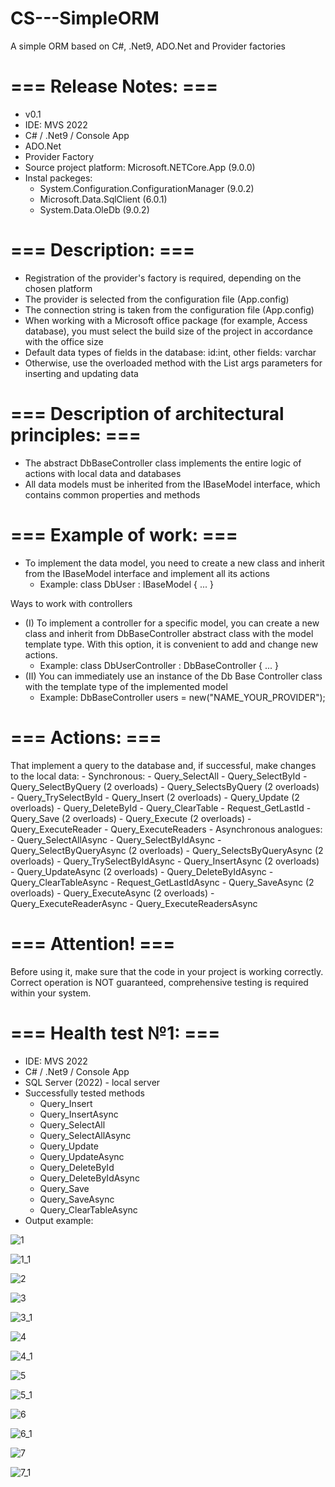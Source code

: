 # CS---SimpleORM
A simple ORM based on C#, .Net9, ADO.Net and Provider factories

=== Release Notes: ===
======================
- v0.1
- IDE: MVS 2022
- C# / .Net9 / Console App
- ADO.Net
- Provider Factory
- Source project platform: Microsoft.NETCore.App (9.0.0)
- Instal packeges:
  * System.Configuration.ConfigurationManager (9.0.2)
  * Microsoft.Data.SqlClient (6.0.1)
  * System.Data.OleDb (9.0.2)

=== Description: ===
======================
- Registration of the provider's factory is required, depending on the chosen platform
- The provider is selected from the configuration file (App.config)
- The connection string is taken from the configuration file (App.config)
- When working with a Microsoft office package (for example, Access database), you must select the build size of the project in accordance with the office size
- Default data types of fields in the database: id:int, other fields: varchar
- Otherwise, use the overloaded method with the List<DbParametr> args parameters for inserting and updating data

=== Description of architectural principles: ===
======================
- The abstract DbBaseController class implements the entire logic of actions with local data and databases
- All data models must be inherited from the IBaseModel interface, which contains common properties and methods

=== Example of work: ===
======================
- To implement the data model, you need to create a new class and inherit from the IBaseModel interface and implement all its actions
  * Example: class DbUser : IBaseModel { ... }

Ways to work with controllers
- (I) To implement a controller for a specific model, you can create a new class and inherit from DbBaseController abstract class with the model template type. With this option, it is convenient to add and change new actions.
  * Example: class DbUserController : DbBaseController <DbUser> { ... }
- (II) You can immediately use an instance of the Db Base Controller class with the template type of the implemented model
  * Example:  DbBaseController <DbUser> users = new("NAME_YOUR_PROVIDER");

=== Actions: ===
======================
That implement a query to the database and, if successful, make changes to the local data:
    - Synchronous:
     - Query_SelectAll
     - Query_SelectById
     - Query_SelectByQuery (2 overloads)
     - Query_SelectsByQuery (2 overloads)
     - Query_TrySelectById
     - Query_Insert (2 overloads)
     - Query_Update (2 overloads)
     - Query_DeleteById
     - Query_ClearTable
     - Request_GetLastId
     - Query_Save (2 overloads)
     - Query_Execute (2 overloads)
     - Query_ExecuteReader
     - Query_ExecuteReaders
    - Asynchronous analogues:
     - Query_SelectAllAsync
     - Query_SelectByIdAsync
     - Query_SelectByQueryAsync (2 overloads)
     - Query_SelectsByQueryAsync (2 overloads)
     - Query_TrySelectByIdAsync
     - Query_InsertAsync (2 overloads)
     - Query_UpdateAsync (2 overloads)
     - Query_DeleteByIdAsync
     - Query_ClearTableAsync
     - Request_GetLastIdAsync
     - Query_SaveAsync (2 overloads)
     - Query_ExecuteAsync (2 overloads)
     - Query_ExecuteReaderAsync
     - Query_ExecuteReadersAsync

=== Attention! ===
======================
Before using it, make sure that the code in your project is working correctly. Correct operation is NOT guaranteed, comprehensive testing is required within your system.

=== Health test №1: ===
======================
- IDE: MVS 2022
- C# / .Net9 / Console App
- SQL Server (2022) - local server
- Successfully tested methods
  - Query_Insert
  - Query_InsertAsync
  - Query_SelectAll
  - Query_SelectAllAsync
  - Query_Update
  - Query_UpdateAsync
  - Query_DeleteById
  - Query_DeleteByIdAsync
  - Query_Save
  - Query_SaveAsync
  - Query_ClearTableAsync
 - Output example:

![1](https://github.com/user-attachments/assets/bcc598f7-0fe8-413f-8da3-dedd96e1593d)

![1_1](https://github.com/user-attachments/assets/a1d49c8a-a2fb-40b1-95ff-75a009997ebf)

![2](https://github.com/user-attachments/assets/59a01924-ef07-4893-9814-de745d932c11)
   
![3](https://github.com/user-attachments/assets/785c2bca-3d0d-4970-8ae5-c206af7ada74)

![3_1](https://github.com/user-attachments/assets/e4a94e35-c7ab-4c3f-b5ff-509be4975af6)

![4](https://github.com/user-attachments/assets/1836eb39-e95c-44e4-98e1-2d50025a1f8a)

![4_1](https://github.com/user-attachments/assets/4a15c50a-0858-416f-87ff-d0a0a2709e2f)

![5](https://github.com/user-attachments/assets/2bbeb5f2-f2e1-409b-89c0-ade29cf2d8a0)

![5_1](https://github.com/user-attachments/assets/e499d78b-ce1c-400d-badc-d3b9cdc66bd3)

![6](https://github.com/user-attachments/assets/1f7db1bc-b35a-4682-9c62-d03ab76f06de)

![6_1](https://github.com/user-attachments/assets/8852899e-999c-4e62-ba03-88cdd4e410c7)

![7](https://github.com/user-attachments/assets/3c80562c-9437-47ec-a99e-45972ef08b67)

![7_1](https://github.com/user-attachments/assets/10e27a15-6d82-4e2a-b800-0883056d35d6)
